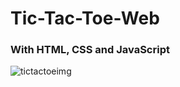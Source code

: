 # Tic-Tac-Toe-Web
### With HTML, CSS and JavaScript

![tictactoeimg](https://github.com/Conper/Tic-Tac-Toe-Web/assets/79358509/cea18172-ef03-4390-89bf-806c9b64d509)
